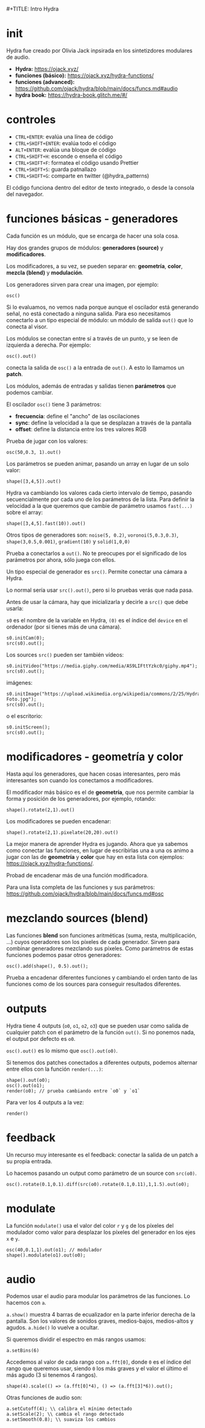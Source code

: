 #+TITLE: Intro Hydra

# init
Hydra fue creado por Olivia Jack inpsirada en los sintetizdores modulares de audio.
- **Hydra:** https://ojack.xyz/
- **funciones (básico):** https://ojack.xyz/hydra-functions/
- **funciones (advanced):** https://github.com/ojack/hydra/blob/main/docs/funcs.md#audio
- **hydra book:** https://hydra-book.glitch.me/#/

# controles
- `CTRL+ENTER`: evalúa una línea de código
- `CTRL+SHIFT+ENTER`: evalúa todo el código
- `ALT+ENTER`: evalúa una bloque de código
- `CTRL+SHIFT+H`: esconde o enseña el código
- `CTRL+SHIFT+F`: formatea el código usando Prettier
- `CTRL+SHIFT+S`: guarda patnallazo
- `CTRL+SHIFT+G`: comparte en twitter (@hydra_patterns)

El código funciona dentro del editor de texto integrado, o desde la consola del navegador.

# funciones básicas - generadores

Cada función es un módulo, que se encarga de hacer una sola cosa. 

Hay dos grandes grupos de módulos: **generadores (source)** y **modificadores**.

Los modificadores, a su vez, se pueden separar en: **geometría**, **color**, **mezcla (blend)** y **modulación**.

Los generadores sirven para crear una imagen, por ejemplo:

`osc()`

Si lo evaluamos, no vemos nada porque aunque el oscilador está generando señal, no está conectado a ninguna salida.  Para eso necesitamos conectarlo a un tipo especial de módulo: un módulo de salida `out()` que lo conecta al visor.

Los módulos se conectan entre sí a través de un punto, y se leen de izquierda a derecha.  Por ejemplo:

`osc().out()`

conecta la salida de `osc()` a la entrada de `out()`.  A esto lo llamamos un **patch**.

Los módulos, además de entradas y salidas tienen **parámetros** que podemos cambiar.

El oscilador `osc()` tiene 3 parámetros: 
- **frecuencia**: define el "ancho" de las oscilaciones
- **sync**: define la velocidad a la que se desplazan a través de la pantalla
- **offset**: define la distancia entre los tres valores RGB

Prueba de jugar con los valores:

`osc(50,0.3, 1).out()`

Los parámetros se pueden animar, pasando un array en lugar de un solo valor:

`shape([3,4,5]).out()`

Hydra va cambiando los valores cada cierto intervalo de tiempo, pasando secuencialmente por cada uno de los parámetros de la lista.  Para definir la velocidad a la que queremos que cambie de parámetro usamos `fast(...)` sobre el array:

`shape([3,4,5].fast(10)).out()`


Otros tipos de generadores son: `noise(5, 0.2)`, `voronoi(5,0.3,0.3)`, `shape(3,0.5,0.001)`, `gradient(10)` y `solid(1,0,0)`

Prueba a conectarlos a `out()`.  No te preocupes por el significado de los parámetros por ahora, sólo juega con ellos.

Un tipo especial de generador es `src()`.  Permite conectar una cámara a Hydra.

Lo normal sería usar `src().out()`, pero si lo pruebas verás que nada pasa.

Antes de usar la cámara, hay que inicializarla y decirle a `src()` que debe usarla: 

`s0` es el nombre de la variable en Hydra, `(0)` es el índice del `device` en el ordenador (por si tienes más de una cámara).

```
s0.initCam(0); 
src(s0).out();
```

Los sources `src()` pueden ser también vídeos:

```
s0.initVideo("https://media.giphy.com/media/AS9LIFttYzkc0/giphy.mp4");
src(s0).out();
```

imágenes:

```
s0.initImage("https://upload.wikimedia.org/wikipedia/commons/2/25/Hydra-Foto.jpg");
src(s0).out();
```

o el escritorio:

```
s0.initScreen();
src(s0).out();
```

# modificadores - geometría y color

Hasta aquí los generadores, que hacen cosas interesantes, pero más interesantes son cuando los conectamos a modificadores.

El modificador más básico es el de **geometría**, que nos permite cambiar la forma y posición de los generadores, por ejemplo, rotando:

`shape().rotate(2,1).out()`

Los  modificadores se pueden encadenar:

`shape().rotate(2,1).pixelate(20,20).out()`

La mejor manera de aprender Hydra es jugando.  Ahora que ya sabemos como conectar las funciones, en lugar de escribirlas una a una os animo a jugar con las de **geometría** y **color** que hay en esta lista con ejemplos: https://ojack.xyz/hydra-functions/. 

Probad de encadenar más de una función modificadora.

Para una lista completa de las funciones y sus parámetros: https://github.com/ojack/hydra/blob/main/docs/funcs.md#osc


# mezclando sources (blend)

Las funciones **blend** son funciones aritméticas (suma, resta, multiplicación, ...) cuyos operadores son los píxeles de cada generador. Sirven para combinar generadores mezclando sus píxeles. Como parámetros de estas funciones podemos pasar otros generadores:

```
osc().add(shape(), 0.5).out();
```

Prueba a encadenar diferentes funciones y cambiando el orden tanto de las funciones como de los sources para conseguir resultados diferentes.

# outputs

Hydra tiene 4 outputs (`o0`, `o1`, `o2`, `o3`) que se pueden usar como salida de cualquier patch con el parámetro de la función `out()`.  Si no ponemos nada, el output por defecto es `o0`. 

`osc().out()` es lo mismo que `osc().out(o0)`.

Si tenemos dos patches conectados a diferentes outputs, podemos alternar entre ellos con la función `render(...)`:

```
shape().out(o0);
osc().out(o1);
render(o0); // prueba cambiando entre `o0` y `o1`
```

Para ver los 4 outputs a la vez:

`render()`

# feedback

Un recurso muy interesante es el feedback: conectar la salida de un patch a su propia entrada.

Lo hacemos pasando un output como parámetro de un source con `src(o0)`.

```
osc().rotate(0.1,0.1).diff(src(o0).rotate(0.1,0.11),1,1.5).out(o0);
```

# modulate

La función `modulate()` usa el valor del color `r` y `g` de los píxeles del modulador como valor para desplazar los píxeles del generador en los ejes `x` e `y`.

```
osc(40,0.1,1).out(o1); // modulador
shape().modulate(o1).out(o0);
```

# audio

Podemos usar el audio para modular los parámetros de las funciones. Lo hacemos con `a`.

`a.show()` muestra 4 barras de ecualizador en la parte inferior derecha de la pantalla. Son los valores de sonidos graves, medios-bajos, medios-altos y agudos.  `a.hide()` lo vuelve a ocultar.

Si queremos dividir el espectro en más rangos usamos:

`a.setBins(6)`

Accedemos al valor de cada rango con `a.fft[0]`, donde `0` es el índice del rango que queremos usar, siendo `0` los más graves y el valor el último el más agudo (3 si tenemos 4 rangos).

`shape(4).scale(() => (a.fft[0]*4), () => (a.fft[3]*6)).out();`

Otras funciones de audio son:

```
a.setCutoff(4); \\ calibra el mínimo detectado
a.setScale(2); \\ cambia el rango detectado
a.setSmooth(0.8); \\ suaviza los cambios
```
